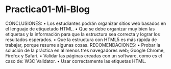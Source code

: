 # Practica01-Mi-Blog
CONCLUSIONES:
•	Los estudiantes podrán organizar sitios web basados en el lenguaje de etiquetado HTML.
•	Que se debe organizar muy bien las etiquetas y la información para que la estructura sea correcta y lograr los resultados esperados.
•	Que la estructura con HTML5 es más rápida de trabajar, porque resume algunas cosas.
RECOMENDACIONES:
•	Probar la solución de la práctica en al menos tres navegadores web; Google Chrome, Firefox y Safari.
•	Validar las páginas creadas con un software, como es el caso de: W3C Validator.
•	Usar correctamente las etiquetas HTML.
